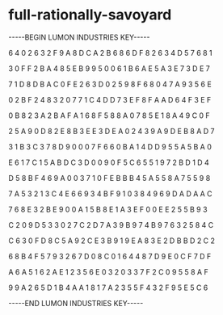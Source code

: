 # full-rationally-savoyard

-----BEGIN LUMON INDUSTRIES KEY-----

6 4 0 2 6 3 2 F 9 A 8 D C A 2 B 6 8 6 D F 8 2 6 3 4 D 5 7 6 8 1

3 0 F F 2 B A 4 8 5 E B 9 9 5 0 0 6 1 B 6 A E 5 A 3 E 7 3 D E 7

7 1 D 8 D B A C 0 F E 2 6 3 D 0 2 5 9 8 F 6 8 0 4 7 A 9 3 5 6 E

0 2 B F 2 4 8 3 2 0 7 7 1 C 4 D D 7 3 E F 8 F A A D 6 4 F 3 E F

0 B 8 2 3 A 2 B A F A 1 6 8 F 5 8 8 A 0 7 8 5 E 1 8 A 4 9 C 0 F

2 5 A 9 0 D 8 2 E 8 B 3 E E 3 D E A 0 2 4 3 9 A 9 D E B 8 A D 7

3 1 B 3 C 3 7 8 D 9 0 0 0 7 F 6 6 0 B A 1 4 D D 9 5 5 A 5 B A 0

E 6 1 7 C 1 5 A B D C 3 D 0 0 9 0 F 5 C 6 5 5 1 9 7 2 B D 1 D 4

D 5 8 B F 4 6 9 A 0 0 3 7 1 0 F E B B B 4 5 A 5 5 8 A 7 5 5 9 8

7 A 5 3 2 1 3 C 4 E 6 6 9 3 4 B F 9 1 0 3 8 4 9 6 9 D A D A A C

7 6 8 E 3 2 B E 9 0 0 A 1 5 B 8 E 1 A 3 E F 0 0 E E 2 5 5 B 9 3

C 2 0 9 D 5 3 3 0 2 7 C 2 D 7 A 3 9 B 9 7 4 B 9 7 6 3 2 5 8 4 C

C 6 3 0 F D 8 C 5 A 9 2 C E 3 B 9 1 9 E A 8 3 E 2 D B B D 2 C 2

6 8 B 4 F 5 7 9 3 2 6 7 D 0 8 C 0 1 6 4 4 8 7 D 9 E 0 C F 7 D F

A 6 A 5 1 6 2 A E 1 2 3 5 6 E 0 3 2 0 3 3 7 F 2 C 0 9 5 5 8 A F

9 9 A 2 6 5 D 1 B 4 A A 1 8 1 7 A 2 3 5 5 F 4 3 2 F 9 5 E 5 C 6

-----END LUMON INDUSTRIES KEY-----
